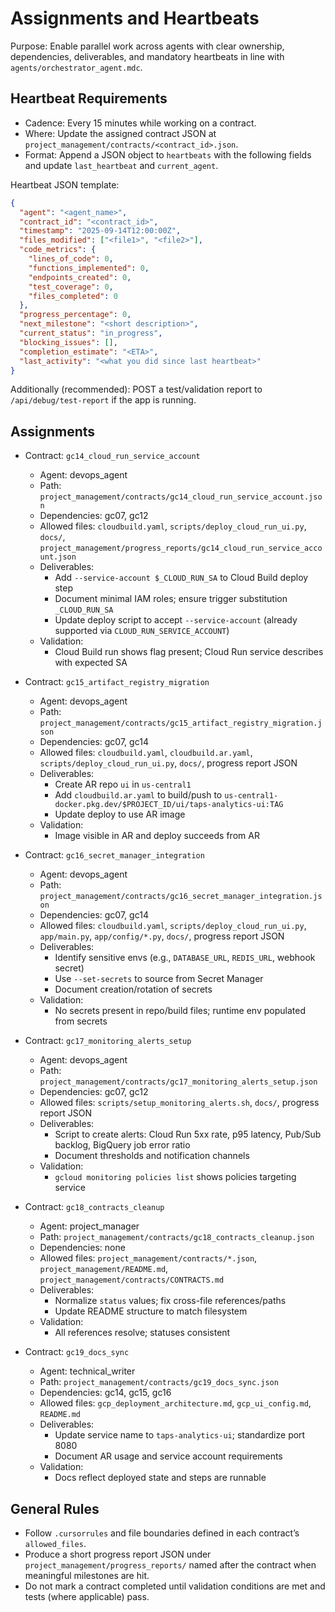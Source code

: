 # Assignments and Heartbeats

Purpose: Enable parallel work across agents with clear ownership, dependencies, deliverables, and mandatory heartbeats in line with `agents/orchestrator_agent.mdc`.

## Heartbeat Requirements
- Cadence: Every 15 minutes while working on a contract.
- Where: Update the assigned contract JSON at `project_management/contracts/<contract_id>.json`.
- Format: Append a JSON object to `heartbeats` with the following fields and update `last_heartbeat` and `current_agent`.

Heartbeat JSON template:
```json
{
  "agent": "<agent_name>",
  "contract_id": "<contract_id>",
  "timestamp": "2025-09-14T12:00:00Z",
  "files_modified": ["<file1>", "<file2>"],
  "code_metrics": {
    "lines_of_code": 0,
    "functions_implemented": 0,
    "endpoints_created": 0,
    "test_coverage": 0,
    "files_completed": 0
  },
  "progress_percentage": 0,
  "next_milestone": "<short description>",
  "current_status": "in_progress",
  "blocking_issues": [],
  "completion_estimate": "<ETA>",
  "last_activity": "<what you did since last heartbeat>"
}
```

Additionally (recommended): POST a test/validation report to `/api/debug/test-report` if the app is running.

## Assignments

- Contract: `gc14_cloud_run_service_account`
  - Agent: devops_agent
  - Path: `project_management/contracts/gc14_cloud_run_service_account.json`
  - Dependencies: gc07, gc12
  - Allowed files: `cloudbuild.yaml`, `scripts/deploy_cloud_run_ui.py`, `docs/`, `project_management/progress_reports/gc14_cloud_run_service_account.json`
  - Deliverables:
    - Add `--service-account $_CLOUD_RUN_SA` to Cloud Build deploy step
    - Document minimal IAM roles; ensure trigger substitution `_CLOUD_RUN_SA`
    - Update deploy script to accept `--service-account` (already supported via `CLOUD_RUN_SERVICE_ACCOUNT`)
  - Validation:
    - Cloud Build run shows flag present; Cloud Run service describes with expected SA

- Contract: `gc15_artifact_registry_migration`
  - Agent: devops_agent
  - Path: `project_management/contracts/gc15_artifact_registry_migration.json`
  - Dependencies: gc07, gc14
  - Allowed files: `cloudbuild.yaml`, `cloudbuild.ar.yaml`, `scripts/deploy_cloud_run_ui.py`, `docs/`, progress report JSON
  - Deliverables:
    - Create AR repo `ui` in `us-central1`
    - Add `cloudbuild.ar.yaml` to build/push to `us-central1-docker.pkg.dev/$PROJECT_ID/ui/taps-analytics-ui:TAG`
    - Update deploy to use AR image
  - Validation:
    - Image visible in AR and deploy succeeds from AR

- Contract: `gc16_secret_manager_integration`
  - Agent: devops_agent
  - Path: `project_management/contracts/gc16_secret_manager_integration.json`
  - Dependencies: gc07, gc14
  - Allowed files: `cloudbuild.yaml`, `scripts/deploy_cloud_run_ui.py`, `app/main.py`, `app/config/*.py`, `docs/`, progress report JSON
  - Deliverables:
    - Identify sensitive envs (e.g., `DATABASE_URL`, `REDIS_URL`, webhook secret)
    - Use `--set-secrets` to source from Secret Manager
    - Document creation/rotation of secrets
  - Validation:
    - No secrets present in repo/build files; runtime env populated from secrets

- Contract: `gc17_monitoring_alerts_setup`
  - Agent: devops_agent
  - Path: `project_management/contracts/gc17_monitoring_alerts_setup.json`
  - Dependencies: gc07, gc12
  - Allowed files: `scripts/setup_monitoring_alerts.sh`, `docs/`, progress report JSON
  - Deliverables:
    - Script to create alerts: Cloud Run 5xx rate, p95 latency, Pub/Sub backlog, BigQuery job error ratio
    - Document thresholds and notification channels
  - Validation:
    - `gcloud monitoring policies list` shows policies targeting service

- Contract: `gc18_contracts_cleanup`
  - Agent: project_manager
  - Path: `project_management/contracts/gc18_contracts_cleanup.json`
  - Dependencies: none
  - Allowed files: `project_management/contracts/*.json`, `project_management/README.md`, `project_management/contracts/CONTRACTS.md`
  - Deliverables:
    - Normalize `status` values; fix cross-file references/paths
    - Update README structure to match filesystem
  - Validation:
    - All references resolve; statuses consistent

- Contract: `gc19_docs_sync`
  - Agent: technical_writer
  - Path: `project_management/contracts/gc19_docs_sync.json`
  - Dependencies: gc14, gc15, gc16
  - Allowed files: `gcp_deployment_architecture.md`, `gcp_ui_config.md`, `README.md`
  - Deliverables:
    - Update service name to `taps-analytics-ui`; standardize port 8080
    - Document AR usage and service account requirements
  - Validation:
    - Docs reflect deployed state and steps are runnable

## General Rules
- Follow `.cursorrules` and file boundaries defined in each contract’s `allowed_files`.
- Produce a short progress report JSON under `project_management/progress_reports/` named after the contract when meaningful milestones are hit.
- Do not mark a contract completed until validation conditions are met and tests (where applicable) pass.

